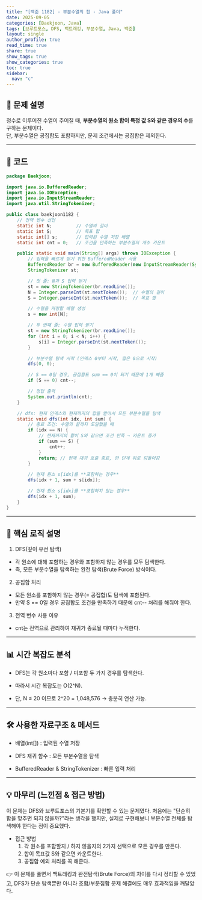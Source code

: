```yaml
---
title: "[백준 1182] - 부분수열의 합 - Java 풀이"
date: 2025-09-05
categories: [Baekjoon, Java]
tags: [브루트포스, DFS, 백트래킹, 부분수열, Java, 백준]
layout: single
author_profile: true
read_time: true
share: true
show_tags: true
show_categories: true
toc: true
sidebar:
  nav: "c"
---
```


## 📌 문제 설명

정수로 이루어진 수열이 주어질 때, **부분수열의 원소 합이 특정 값 S와 같은 경우의 수**를 구하는 문제이다.  
단, 부분수열은 공집합도 포함하지만, 문제 조건에서는 공집합은 제외한다.

---

## 📜 코드

```java
package Baekjoon;

import java.io.BufferedReader;
import java.io.IOException;
import java.io.InputStreamReader;
import java.util.StringTokenizer;

public class baekjoon1182 {
    // 전역 변수 선언
    static int N;         // 수열의 길이
    static int S;         // 목표 합
    static int[] s;       // 입력된 수열 저장 배열
    static int cnt = 0;   // 조건을 만족하는 부분수열의 개수 카운트

    public static void main(String[] args) throws IOException {
        // 입력을 빠르게 받기 위한 BufferedReader 사용
        BufferedReader br = new BufferedReader(new InputStreamReader(System.in));
        StringTokenizer st;

        // 첫 줄: N과 S 입력 받기
        st = new StringTokenizer(br.readLine());
        N = Integer.parseInt(st.nextToken());  // 수열의 길이
        S = Integer.parseInt(st.nextToken());  // 목표 합

        // 수열을 저장할 배열 생성
        s = new int[N];

        // 두 번째 줄: 수열 입력 받기
        st = new StringTokenizer(br.readLine());
        for (int i = 0; i < N; i++) {
            s[i] = Integer.parseInt(st.nextToken());
        }

        // 부분수열 탐색 시작 (인덱스 0부터 시작, 합은 0으로 시작)
        dfs(0, 0);

        // S == 0일 경우, 공집합도 sum == 0이 되기 때문에 1개 빼줌
        if (S == 0) cnt--;

        // 정답 출력
        System.out.println(cnt);
    }

    // dfs: 현재 인덱스와 현재까지의 합을 받아서 모든 부분수열을 탐색
    static void dfs(int idx, int sum) {
        // 종료 조건: 수열의 끝까지 도달했을 때
        if (idx == N) {
            // 현재까지의 합이 S와 같으면 조건 만족 → 카운트 증가
            if (sum == S) {
                cnt++;
            }
            return; // 현재 재귀 호출 종료, 한 단계 위로 되돌아감
        }

        // 현재 원소 s[idx]를 **포함하는 경우**
        dfs(idx + 1, sum + s[idx]);

        // 현재 원소 s[idx]를 **포함하지 않는 경우**
        dfs(idx + 1, sum);
    }
}
```

---

## 🔑 핵심 로직 설명

1. DFS(깊이 우선 탐색)

- 각 원소에 대해 포함하는 경우와 포함하지 않는 경우를 모두 탐색한다.
- 즉, 모든 부분수열을 탐색하는 완전 탐색(Brute Force) 방식이다.

2. 공집합 처리

- 모든 원소를 포함하지 않는 경우(= 공집합)도 탐색에 포함된다.
- 만약 S == 0일 경우 공집합도 조건을 만족하기 때문에 cnt-- 처리를 해줘야 한다.

3. 전역 변수 사용 이유

- cnt는 전역으로 관리하여 재귀가 종료될 때마다 누적한다.

---

## 📊 시간 복잡도 분석

- DFS는 각 원소마다 포함 / 미포함 두 가지 경우를 탐색한다.

- 따라서 시간 복잡도는 O(2^N).

- 단, N ≤ 20 이므로 2^20 = 1,048,576 → 충분히 연산 가능.

---

## 🛠️ 사용한 자료구조 & 메서드

- 배열(int[]) : 입력된 수열 저장

- DFS 재귀 함수 : 모든 부분수열을 탐색

- BufferedReader & StringTokenizer : 빠른 입력 처리

---

## 💡 마무리 (느낀점 & 접근 방법)

이 문제는 DFS와 브루트포스의 기본기를 확인할 수 있는 문제였다.
처음에는 "단순히 합을 맞추면 되지 않을까?"라는 생각을 했지만, 실제로 구현해보니 부분수열 전체를 탐색해야 한다는 점이 중요했다.

- 접근 방법
  1. 각 원소를 포함할지 / 하지 않을지의 2가지 선택으로 모든 경우를 만든다.
  2. 합이 목표값 S와 같으면 카운트한다.
  3. 공집합 예외 처리를 꼭 해준다.

👉 이 문제를 풀면서 백트래킹과 완전탐색(Brute Force)의 차이를 다시 정리할 수 있었고,
DFS가 단순 탐색뿐만 아니라 조합/부분집합 문제 해결에도 매우 효과적임을 깨달았다.

